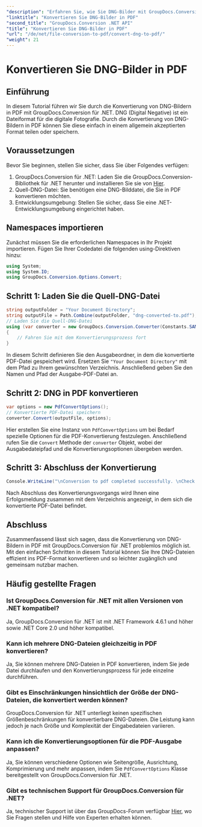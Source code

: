 ```yaml
---
"description": "Erfahren Sie, wie Sie DNG-Bilder mit GroupDocs.Conversion für .NET mühelos in PDF konvertieren. Folgen Sie unserer Schritt-für-Schritt-Anleitung für eine reibungslose Konvertierung."
"linktitle": "Konvertieren Sie DNG-Bilder in PDF"
"second_title": "GroupDocs.Conversion .NET API"
"title": "Konvertieren Sie DNG-Bilder in PDF"
"url": "/de/net/file-conversion-to-pdf/convert-dng-to-pdf/"
"weight": 21
---
```


# Konvertieren Sie DNG-Bilder in PDF

## Einführung
In diesem Tutorial führen wir Sie durch die Konvertierung von DNG-Bildern in PDF mit GroupDocs.Conversion für .NET. DNG (Digital Negative) ist ein Dateiformat für die digitale Fotografie. Durch die Konvertierung von DNG-Bildern in PDF können Sie diese einfach in einem allgemein akzeptierten Format teilen oder speichern.
## Voraussetzungen
Bevor Sie beginnen, stellen Sie sicher, dass Sie über Folgendes verfügen:
1. GroupDocs.Conversion für .NET: Laden Sie die GroupDocs.Conversion-Bibliothek für .NET herunter und installieren Sie sie von [Hier](https://releases.groupdocs.com/conversion/net/).
2. Quell-DNG-Datei: Sie benötigen eine DNG-Bilddatei, die Sie in PDF konvertieren möchten.
3. Entwicklungsumgebung: Stellen Sie sicher, dass Sie eine .NET-Entwicklungsumgebung eingerichtet haben.

## Namespaces importieren
Zunächst müssen Sie die erforderlichen Namespaces in Ihr Projekt importieren. Fügen Sie Ihrer Codedatei die folgenden using-Direktiven hinzu:
```csharp
using System;
using System.IO;
using GroupDocs.Conversion.Options.Convert;
```
## Schritt 1: Laden Sie die Quell-DNG-Datei
```csharp
string outputFolder = "Your Document Directory";
string outputFile = Path.Combine(outputFolder, "dng-converted-to.pdf");
// Laden Sie die Quell-DNG-Datei
using (var converter = new GroupDocs.Conversion.Converter(Constants.SAMPLE_DNG))
{
    // Fahren Sie mit dem Konvertierungsprozess fort
}
```
In diesem Schritt definieren Sie den Ausgabeordner, in dem die konvertierte PDF-Datei gespeichert wird. Ersetzen Sie `"Your Document Directory"` mit dem Pfad zu Ihrem gewünschten Verzeichnis. Anschließend geben Sie den Namen und Pfad der Ausgabe-PDF-Datei an.
## Schritt 2: DNG in PDF konvertieren
```csharp
var options = new PdfConvertOptions();
// Konvertierte PDF-Datei speichern
converter.Convert(outputFile, options);
```
Hier erstellen Sie eine Instanz von `PdfConvertOptions` um bei Bedarf spezielle Optionen für die PDF-Konvertierung festzulegen. Anschließend rufen Sie die `Convert` Methode der `converter` Objekt, wobei der Ausgabedateipfad und die Konvertierungsoptionen übergeben werden.
## Schritt 3: Abschluss der Konvertierung
```csharp
Console.WriteLine("\nConversion to pdf completed successfully. \nCheck output in {0}", outputFolder);
```
Nach Abschluss des Konvertierungsvorgangs wird Ihnen eine Erfolgsmeldung zusammen mit dem Verzeichnis angezeigt, in dem sich die konvertierte PDF-Datei befindet.

## Abschluss
Zusammenfassend lässt sich sagen, dass die Konvertierung von DNG-Bildern in PDF mit GroupDocs.Conversion für .NET problemlos möglich ist. Mit den einfachen Schritten in diesem Tutorial können Sie Ihre DNG-Dateien effizient ins PDF-Format konvertieren und so leichter zugänglich und gemeinsam nutzbar machen.
## Häufig gestellte Fragen
### Ist GroupDocs.Conversion für .NET mit allen Versionen von .NET kompatibel?
Ja, GroupDocs.Conversion für .NET ist mit .NET Framework 4.6.1 und höher sowie .NET Core 2.0 und höher kompatibel.
### Kann ich mehrere DNG-Dateien gleichzeitig in PDF konvertieren?
Ja, Sie können mehrere DNG-Dateien in PDF konvertieren, indem Sie jede Datei durchlaufen und den Konvertierungsprozess für jede einzelne durchführen.
### Gibt es Einschränkungen hinsichtlich der Größe der DNG-Dateien, die konvertiert werden können?
GroupDocs.Conversion für .NET unterliegt keinen spezifischen Größenbeschränkungen für konvertierbare DNG-Dateien. Die Leistung kann jedoch je nach Größe und Komplexität der Eingabedateien variieren.
### Kann ich die Konvertierungsoptionen für die PDF-Ausgabe anpassen?
Ja, Sie können verschiedene Optionen wie Seitengröße, Ausrichtung, Komprimierung und mehr anpassen, indem Sie `PdfConvertOptions` Klasse bereitgestellt von GroupDocs.Conversion für .NET.
### Gibt es technischen Support für GroupDocs.Conversion für .NET?
Ja, technischer Support ist über das GroupDocs-Forum verfügbar [Hier](https://forum.groupdocs.com/c/conversion/11), wo Sie Fragen stellen und Hilfe von Experten erhalten können.